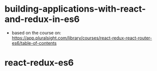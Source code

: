 # building-applications-with-react-and-redux-in-es6

- based on the course on:
https://app.pluralsight.com/library/courses/react-redux-react-router-es6/table-of-contents
# react-redux-es6
